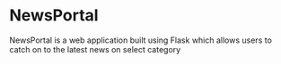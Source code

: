# NewsPortal
 NewsPortal is a web application built using Flask which allows users to catch on to the latest news on select category
